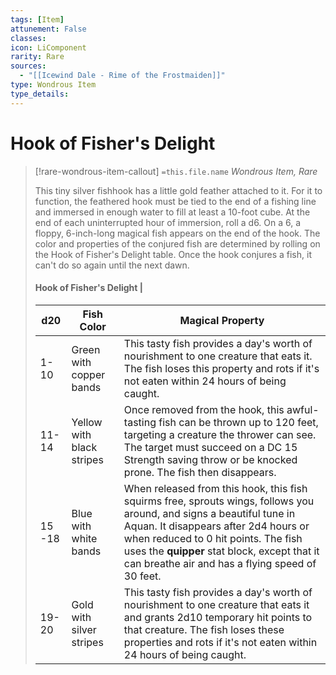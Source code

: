 ```yaml
---
tags: [Item]
attunement: False
classes: 
icon: LiComponent
rarity: Rare
sources:
  - "[[Icewind Dale - Rime of the Frostmaiden]]"
type: Wondrous Item
type_details: 
---
```

# Hook of Fisher's Delight
>[!rare-wondrous-item-callout] `=this.file.name`
>*Wondrous Item, Rare*
>
>This tiny silver fishhook has a little gold feather attached to it. For it to function, the feathered hook must be tied to the end of a fishing line and immersed in enough water to fill at least a 10-foot cube. At the end of each uninterrupted hour of immersion, roll a d6. On a 6, a floppy, 6-inch-long magical fish appears on the end of the hook. The color and properties of the conjured fish are determined by rolling on the Hook of Fisher's Delight table. Once the hook conjures a fish, it can't do so again until the next dawn.
>
>
>
> #### Hook of Fisher's Delight |
>
>| d20 | Fish Color | Magical Property |
>| --- | --- | --- |
>| 1-10 | Green with copper bands | This tasty fish provides a day's worth of nourishment to one creature that eats it. The fish loses this property and rots if it's not eaten within 24 hours of being caught. |
>| 11-14 | Yellow with black stripes | Once removed from the hook, this awful-tasting fish can be thrown up to 120 feet, targeting a creature the thrower can see. The target must succeed on a DC 15 Strength saving throw or be knocked prone. The fish then disappears. |
>| 15 -18 | Blue with white bands | When released from this hook, this fish squirms free, sprouts wings, follows you around, and signs a beautiful tune in Aquan. It disappears after 2d4 hours or when reduced to 0 hit points. The fish uses the **quipper** stat block, except that it can breathe air and has a flying speed of 30 feet. |
>| 19-20 | Gold with silver stripes | This tasty fish provides a day's worth of nourishment to one creature that eats it and grants 2d10 temporary hit points to that creature. The fish loses these properties and rots if it's not eaten within 24 hours of being caught. |
>
>